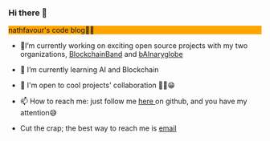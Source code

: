 ### Hi there 👋
<!--
**nathfavour/nathfavour** is a ✨ _special_ ✨ repository because its `README.md` (this file) appears on your GitHub profile.

Here are some ideas to get you started:
-->
<p style="background-color:orange; align-content:center;">nathfavour's code blog✌🏽</p>

- 🔭I’m currently working on exciting open source projects with my two organizations, <a href="https://github.com/BlockchainBand001">BlockchainBand</a> and <a href="https://github.com/bAInaryglobe">bAInaryglobe</a>
- 🌱 I’m currently learning AI and Blockchain
- 👯 I'm open to cool projects' collaboration ✌🏽😁
- 📫 How to reach me: just follow me <a href="https://github.com/nathfavour"> here </a> on github, and you have my attention😅
  
- Cut the crap; the best way to reach me is <a href="mailto:nathfavour02@gmail.com">email</a>

